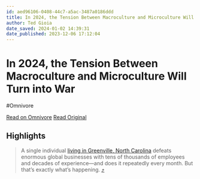 ```yaml
---
id: aed96106-0408-44c7-a5ac-3487a0186ddd
title: In 2024, the Tension Between Macroculture and Microculture Will Turn into War
author: Ted Gioia
date_saved: 2024-01-02 14:39:31
date_published: 2023-12-06 17:12:04
---
```


# In 2024, the Tension Between Macroculture and Microculture Will Turn into War
#Omnivore

[Read on Omnivore](https://omnivore.app/me/in-2024-the-tension-between-macroculture-and-microculture-will-t-18ccbb03222)
[Read Original](https://www.honest-broker.com/p/in-2024-the-tension-between-macroculture)

## Highlights

> A single individual [living in Greenville, North Carolina](https://economictimes.indiatimes.com/news/new-updates/youtuber-mrbeast-who-lives-in-a-modest-house-buys-out-neighborhood-for-employees-report/articleshow/100103599.cms) defeats enormous global businesses with tens of thousands of employees and decades of experience—and does it repeatedly every month. But that’s exactly what’s happening. [⤴️](https://omnivore.app/me/in-2024-the-tension-between-macroculture-and-microculture-will-t-18ccbb03222#c9da97ea-f963-4ed0-9f58-2c58d163fc7b) 

